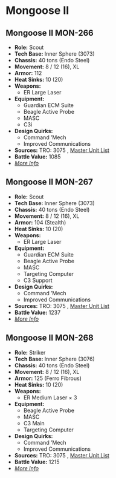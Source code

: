 # Mongoose II 

## Mongoose II MON-266 

- **Role:** Scout 
- **Tech Base:** Inner Sphere (3073) 
- **Chassis:** 40 tons (Endo Steel) 
- **Movement:** 8 / 12 (16), XL 
- **Armor:** 112 
- **Heat Sinks:** 10 (20) 
- **Weapons:** 
  - ER Large Laser 
- **Equipment:** 
  - Guardian ECM Suite 
  - Beagle Active Probe 
  - MASC 
  - C3i 
- **Design Quirks:** 
  - Command ’Mech 
  - Improved Communications 
- **Sources:** TRO: 3075 , [Master Unit List](http://masterunitlist.info/Unit/Details/2216) 
- **Battle Value:** 1085 
- [*More Info*](mongoose_ii/mongoose_ii_mon-266.md) 

## Mongoose II MON-267 

- **Role:** Scout 
- **Tech Base:** Inner Sphere (3073) 
- **Chassis:** 40 tons (Endo Steel) 
- **Movement:** 8 / 12 (16), XL 
- **Armor:** 104 (Stealth) 
- **Heat Sinks:** 10 (20) 
- **Weapons:** 
  - ER Large Laser 
- **Equipment:** 
  - Guardian ECM Suite 
  - Beagle Active Probe 
  - MASC 
  - Targeting Computer 
  - C3 Support 
- **Design Quirks:** 
  - Command ’Mech 
  - Improved Communications 
- **Sources:** TRO: 3075 , [Master Unit List](http://masterunitlist.info/Unit/Details/2217) 
- **Battle Value:** 1237 
- [*More Info*](mongoose_ii/mongoose_ii_mon-267.md) 

## Mongoose II MON-268 

- **Role:** Striker 
- **Tech Base:** Inner Sphere (3076) 
- **Chassis:** 40 tons (Endo Steel) 
- **Movement:** 8 / 12 (16), XL 
- **Armor:** 125 (Ferro Fibrous) 
- **Heat Sinks:** 10 (20) 
- **Weapons:** 
  - ER Medium Laser × 3 
- **Equipment:** 
  - Beagle Active Probe 
  - MASC 
  - C3 Main 
  - Targeting Computer 
- **Design Quirks:** 
  - Command ’Mech 
  - Improved Communications 
- **Sources:** TRO: 3075 , [Master Unit List](http://masterunitlist.info/Unit/Details/2218) 
- **Battle Value:** 1215 
- [*More Info*](mongoose_ii/mongoose_ii_mon-268.md) 

